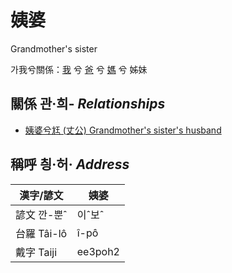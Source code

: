 # 姨婆

Grandmother's sister

가我兮關係：[我](member1.md) 兮 [爸](member2.md) 兮 [媽](member9.md) 兮 姊妹

## 關係 관·희- _Relationships_

- [姨婆兮尪 (丈公) Grandmother's sister's husband](member72.md)



## 稱呼 칑·허· _Address_

漢字/諺文 | 姨婆
--- | ---
諺文 깐-뿐ˆ | 이ˆ보ˆ
台羅 Tâi-lô | î-pô
戴字 Taiji | ee3poh2


